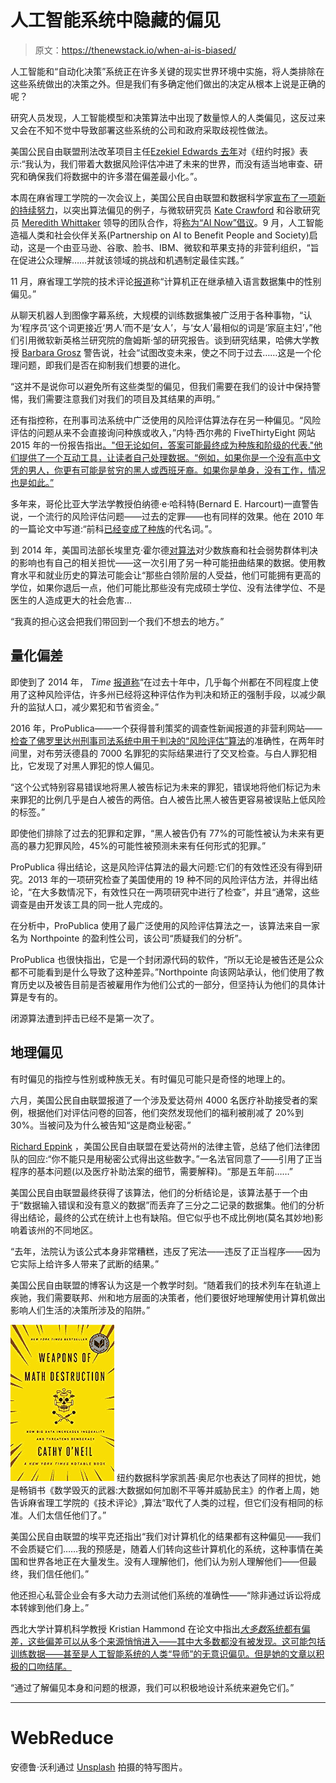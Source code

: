 # 人工智能系统中隐藏的偏见

> 原文：<https://thenewstack.io/when-ai-is-biased/>

人工智能和“自动化决策”系统正在许多关键的现实世界环境中实施，将人类排除在这些系统做出的决策之外。但是我们有多确定他们做出的决定从根本上说是正确的呢？

研究人员发现，人工智能模型和决策算法中出现了数量惊人的人类偏见，这反过来又会在不知不觉中导致部署这些系统的公司和政府采取歧视性做法。

美国公民自由联盟刑法改革项目主任[Ezekiel Edwards 去年](https://www.nytimes.com/2016/06/23/us/backlash-in-wisconsin-against-using-data-to-foretell-defendants-futures.html)对《纽约时报》表示:“我认为，我们带着大数据风险评估冲进了未来的世界，而没有适当地审查、研究和确保我们将数据中的许多潜在偏差最小化。”。

本周在麻省理工学院的一次会议上，美国公民自由联盟和数据科学家[宣布了一项新的持续努力](https://www.technologyreview.com/s/608248/biased-algorithms-are-everywhere-and-no-one-seems-to-care/)，以突出算法偏见的例子，与微软研究员 [Kate Crawford](http://www.katecrawford.net/) 和谷歌研究员 [Meredith Whittaker](https://twitter.com/mer__edith) 领导的团队合作，将[称为“AI Now”倡议](https://artificialintelligencenow.com/)。9 月，人工智能造福人类和社会伙伴关系(Partnership on AI to Benefit People and Society)启动，这是一个由亚马逊、谷歌、脸书、IBM、微软和苹果支持的非营利组织，“旨在促进公众理解……并就该领域的挑战和机遇制定最佳实践。”

11 月，麻省理工学院的技术评论[报道](https://www.technologyreview.com/s/602950/how-to-fix-silicon-valleys-sexist-algorithms/)称“计算机正在继承植入语言数据集中的性别偏见。”

从聊天机器人到图像字幕系统，大规模的训练数据集被广泛用于各种事物，“认为‘程序员’这个词更接近‘男人’而不是‘女人’，与‘女人’最相似的词是‘家庭主妇’，”他们引用微软新英格兰研究院的詹姆斯·邹的研究报告。谈到研究结果，哈佛大学教授 [Barbara Grosz](https://grosz.seas.harvard.edu/) 警告说，社会“试图改变未来，使之不同于过去……这是一个伦理问题，即我们是否在抑制我们想要的进化。

“这并不是说你可以避免所有这些类型的偏见，但我们需要在我们的设计中保持警惕，我们需要注意我们对我们的项目及其结果的声明。”

还有指控称，在刑事司法系统中广泛使用的风险评估算法存在另一种偏见。“风险评估的问题从来不会直接询问种族或收入，”内特·西尔弗的 FiveThirtyEight 网站 2015 年的一份报告指出[。"但无论如何，答案可能最终成为种族和阶级的代表."他们提供了一个互动工具，让读者自己处理数据。“例如，如果你是一个没有高中文凭的男人，你更有可能是贫穷的黑人或西班牙裔。如果你是单身，没有工作，情况也是如此。”](https://fivethirtyeight.com/features/prison-reform-risk-assessment/)

多年来，哥伦比亚大学法学教授伯纳德·e·哈科特(Bernard E. Harcourt)一直警告说，一个流行的风险评估问题——过去的定罪——也有同样的效果。他在 2010 年的一篇论文中写道:“前科[已经变成了种族](https://papers.ssrn.com/sol3/papers.cfm?abstract_id=1677654)的代名词。”。

到 2014 年，美国司法部长埃里克·霍尔德[对算法](http://time.com/3061893/holder-to-oppose-data-driven-sentencing/)对少数族裔和社会弱势群体判决的影响也有自己的相关担忧——这一次引用了另一种可能扭曲结果的数据。使用教育水平和就业历史的算法可能会让“那些白领阶层的人受益，他们可能拥有更高的学位，如果你退后一点，他们可能比那些没有完成硕士学位、没有法律学位、不是医生的人造成更大的社会危害…

“我真的担心这会把我们带回到一个我们不想去的地方。”

## 量化偏差

即使到了 2014 年， *Time* [报道称](http://time.com/3061893/holder-to-oppose-data-driven-sentencing/)“在过去十年中，几乎每个州都在不同程度上使用了这种风险评估，许多州已经将这种评估作为判决和矫正的强制手段，以减少飙升的监狱人口，减少累犯和节省资金。”

2016 年，ProPublica——一个获得普利策奖的调查性新闻报道的非营利网站——[检查了佛罗里达州刑事司法系统中用于判决的“风险评估”算法](https://www.propublica.org/article/machine-bias-risk-assessments-in-criminal-sentencing)的准确性，在两年时间里，对布劳沃德县的 7000 名罪犯的实际结果进行了交叉检查。与白人罪犯相比，它发现了对黑人罪犯的惊人偏见。

“这个公式特别容易错误地将黑人被告标记为未来的罪犯，错误地将他们标记为未来罪犯的比例几乎是白人被告的两倍。白人被告比黑人被告更容易被误贴上低风险的标签。”

即使他们排除了过去的犯罪和定罪，“黑人被告仍有 77%的可能性被认为未来有更高的暴力犯罪风险，45%的可能性被预测未来有任何形式的犯罪。”

ProPublica 得出结论，这是风险评估算法的最大问题:它们的有效性还没有得到研究。2013 年的一项研究检查了美国使用的 19 种不同的风险评估方法，并得出结论，“在大多数情况下，有效性只在一两项研究中进行了检查”，并且“通常，这些调查是由开发该工具的同一批人完成的。

在分析中，ProPublica 使用了最广泛使用的风险评估算法之一，该算法来自一家名为 Northpointe 的盈利性公司，该公司“质疑我们的分析”。

ProPublica 也很快指出，它是一个封闭源代码的软件，“所以无论是被告还是公众都不可能看到是什么导致了这种差异。”Northpointe 向该网站承认，他们使用了教育历史以及被告目前是否被雇用作为他们公式的一部分，但坚持认为他们的具体计算是专有的。

闭源算法遭到抨击已经不是第一次了。

## 地理偏见

有时偏见的指控与性别或种族无关。有时偏见可能只是奇怪的地理上的。

六月，美国公民自由联盟报道了一个涉及爱达荷州 4000 名医疗补助接受者的案例，根据他们对评估问卷的回答，他们突然发现他们的福利被削减了 20%到 30%。当被问及为什么被告知“这是商业秘密。”

[Richard Eppink](https://www.acluidaho.org/en/richard-alan-eppink) ，美国公民自由联盟在爱达荷州的法律主管，总结了他们法律团队的回应:“你不能只是用秘密公式得出这些数字。”一名法官同意了——引用了正当程序的基本问题(以及医疗补助法案的细节，需要解释)。“那是五年前……”

美国公民自由联盟最终获得了该算法，他们的分析结论是，该算法基于一个由于“数据输入错误和没有意义的数据”而丢弃了三分之二记录的数据集。他们的分析得出结论，最终的公式在统计上也有缺陷。但它似乎也不成比例地(莫名其妙地)影响着该州的不同地区。

“去年，法院认为该公式本身非常糟糕，违反了宪法——违反了正当程序——因为它实际上给许多人带来了武断的结果。”

美国公民自由联盟的博客认为这是一个教学时刻。“随着我们的技术列车在轨道上疾驰，我们需要联邦、州和地方层面的决策者，他们要很好地理解使用计算机做出影响人们生活的决策所涉及的陷阱。”

[![](img/57134cfb53a64eaf9ed9977a0e306517.png)](https://www.amazon.com/Weapons-Math-Destruction-Increases-Inequality/dp/0553418815/) 纽约数据科学家凯茜·奥尼尔也表达了同样的担忧，她是畅销书《数学毁灭的武器:大数据如何加剧不平等并威胁民主》的作者上周，她告诉麻省理工学院的《技术评论》,算法“取代了人类的过程，但它们没有相同的标准。人们太信任他们了。”

美国公民自由联盟的埃平克还指出“我们对计算机化的结果都有这种偏见——我们不会质疑它们……我的预感是，随着人们转向这些计算机化的系统，这种事情在美国和世界各地正在大量发生。没有人理解他们，他们认为别人理解他们——但最终，我们信任他们。”

他还担心私营企业会有多大动力去测试他们系统的准确性——“除非通过诉讼将成本转嫁到他们身上。”

西北大学计算机科学教授 Kristian Hammond 在论文中指出[*大多数*系统都有偏差，这些偏差可以从多个来源悄悄进入——其中大多数都没有被发现。这可能包括训练数据——甚至是人工智能系统的人类“导师”的无意识偏见。但是她的文章以积极的口吻结尾。](https://techcrunch.com/2016/12/10/5-unexpected-sources-of-bias-in-artificial-intelligence/)

“通过了解偏见本身和问题的根源，我们可以积极地设计系统来避免它们。”

* * *

# WebReduce

安德鲁·沃利通过 [Unsplash](https://unsplash.com/?utm_source=unsplash&utm_medium=referral&utm_content=creditCopyText) 拍摄的特写图片。

<svg xmlns:xlink="http://www.w3.org/1999/xlink" viewBox="0 0 68 31" version="1.1"><title>Group</title> <desc>Created with Sketch.</desc></svg>